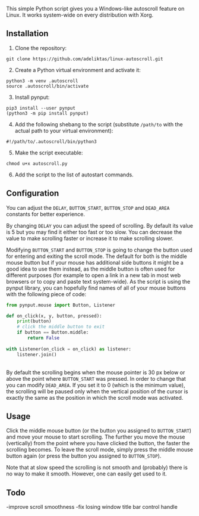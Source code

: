 This simple Python script gives you a Windows-like autoscroll feature on Linux. It works system-wide on every distribution with Xorg.

## Installation

1. Clone the repository:
```
git clone https://github.com/adeliktas/linux-autoscroll.git
```
2. Create a Python virtual environment and activate it:
```
python3 -m venv .autoscroll
source .autoscroll/bin/activate
```
3. Install pynput:
```
pip3 install --user pynput
(python3 -m pip install pynput)
```
4. Add the following shebang to the script (substitute `/path/to` with the actual path to your virtual environment):
```
#!/path/to/.autoscroll/bin/python3
```
5. Make the script executable:
```
chmod u+x autoscroll.py
```
6. Add the script to the list of autostart commands.

## Configuration

You can adjust the `DELAY`, `BUTTON_START`, `BUTTON_STOP` and `DEAD_AREA` constants for better experience.

By changing `DELAY` you can adjust the speed of scrolling. By default its value is 5 but you may find it either too fast or too slow. You can decrease the value to make scrolling faster or increase it to make scrolling slower.

Modifying `BUTTON_START` and `BUTTON_STOP` is going to change the button used for entering and exiting the scroll mode. The default for both is the middle mouse button but if your mouse has additional side buttons it might be a good idea to use them instead, as the middle button is often used for different purposes (for example to open a link in a new tab in most web browsers or to copy and paste text system-wide). As the script is using the pynput library, you can hopefully find names of all of your mouse buttons with the following piece of code:
```python
from pynput.mouse import Button, Listener

def on_click(x, y, button, pressed):
    print(button)
    # click the middle button to exit
    if button == Button.middle:
        return False
    
with Listener(on_click = on_click) as listener:
    listener.join()
```
\
By default the scrolling begins when the mouse pointer is 30 px below or above the point where `BUTTON_START` was pressed. In order to change that you can modify `DEAD_AREA`. If you set it to 0 (which is the minimum value), the scrolling will be paused only when the vertical position of the cursor is exactly the same as the position in which the scroll mode was activated.

## Usage

Click the middle mouse button (or the button you assigned to `BUTTON_START`) and move your mouse to start scrolling. The further you move the mouse (vertically) from the point where you have clicked the button, the faster the scrolling becomes. To leave the scroll mode, simply press the middle mouse button again (or press the button you assigned to `BUTTON_STOP`).

Note that at slow speed the scrolling is not smooth and (probably) there is no way to make it smooth. However, one can easily get used to it.

## Todo

-improve scroll smoothness
-fix losing window title bar control handle
